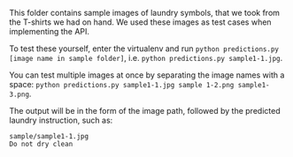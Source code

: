 This folder contains sample images of laundry symbols, that we took from the T-shirts we had on hand.  We used these images as test cases when implementing the API.

To test these yourself, enter the virtualenv and run `python predictions.py [image name in sample folder]`, i.e. `python predictions.py sample1-1.jpg`.

You can test multiple images at once by separating the image names with a space:
`python predictions.py sample1-1.jpg sample 1-2.png sample1-3.png`.

The output will be in the form of the image path, followed by the predicted laundry instruction, such as:
```
sample/sample1-1.jpg
Do not dry clean
```

